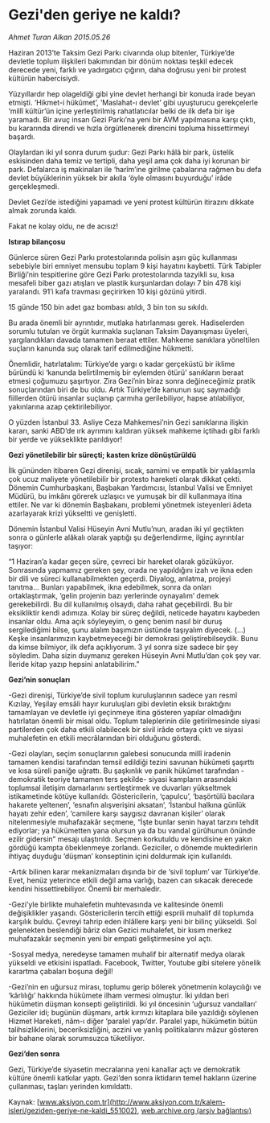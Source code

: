 # Gezi'den geriye ne kaldı?

*Ahmet Turan Alkan 2015.05.26*

<div class="pNewsDetailMainContent" itemprop="articleBody">
 <p>
  Haziran 2013’te Taksim Gezi Parkı civarında olup bitenler, Türkiye’de devletle toplum ilişkileri bakımından bir dönüm noktası teşkil edecek derecede yeni, farklı ve yadırgatıcı çığırın, daha doğrusu yeni bir protest kültürün habercisiydi.
 </p>
 <p>
  Yüzyıllardır hep olageldiği gibi yine devlet herhangi bir konuda irade beyan etmişti. ‘Hikmet-i hükûmet’, ‘Maslahat-ı devlet’ gibi uyuşturucu gerekçelerle ‘millî kültür’ün içine yerleştirilmiş rahatlatıcılar belki de ilk defa bir işe yaramadı. Bir avuç insan Gezi Parkı’na yeni bir AVM yapılmasına karşı çıktı, bu kararında direndi ve hızla örgütlenerek direncini topluma hissettirmeyi başardı.
 </p>
 <p>
  Olaylardan iki yıl sonra durum şudur: Gezi Parkı hâlâ bir park, üstelik eskisinden daha temiz ve tertipli, daha yeşil ama çok daha iyi korunan bir park. Defalarca iş makinaları ile ‘harîm’ine girilme çabalarına rağmen bu defa devlet büyüklerinin yüksek bir akılla ‘öyle olmasını buyurduğu’ irâde gerçekleşmedi.
 </p>
 <p>
  Devlet Gezi’de istediğini yapamadı ve yeni protest kültürün itirazını dikkate almak zorunda kaldı.
 </p>
 <p>
  Fakat ne kolay oldu, ne de acısız!
 </p>
 <p>
  <strong>
   Istırap bilançosu
  </strong>
 </p>
 <p>
  Günlerce süren Gezi Parkı protestolarında polisin aşırı güç kullanması sebebiyle biri emniyet mensubu toplam 9 kişi hayatını kaybetti. Türk Tabipler Birliği’nin tespitlerine göre Gezi Parkı protestolarında tazyikli su, kısa mesafeli biber gazı atışları ve plastik kurşunlardan dolayı 7 bin 478 kişi yaralandı. 91’i kafa travması geçirirken 10 kişi gözünü yitirdi.
 </p>
 <p>
  15 günde 150 bin adet gaz bombası atıldı, 3 bin ton su sıkıldı.
 </p>
 <p>
  Bu arada önemli bir ayrıntıdır, mutlaka hatırlanması gerek. Hadiselerden sorumlu tutulan ve örgüt kurmakla suçlanan Taksim Dayanışması üyeleri, yargılandıkları davada tamamen beraat ettiler. Mahkeme sanıklara yöneltilen suçların kanunda suç olarak tarif edilmediğine hükmetti.
 </p>
 <p>
  Önemlidir, hatırlatalım: Türkiye’de yargı o kadar gerçeküstü bir iklime büründü ki ‘kanunda belirtilmemiş bir eylemden ötürü’ sanıkların beraat etmesi çoğumuzu şaşırtıyor. Zira Gezi’nin biraz sonra değineceğimiz pratik sonuçlarından biri de bu oldu. Artık Türkiye’de kanunun suç saymadığı fiillerden ötürü insanlar suçlanıp çarmıha gerilebiliyor, hapse atılabiliyor, yakınlarına azap çektirilebiliyor.
 </p>
 <p>
  O yüzden İstanbul 33. Asliye Ceza Mahkemesi’nin Gezi sanıklarına ilişkin kararı, sanki ABD’de ırk ayrımını kaldıran yüksek mahkeme içtihadı gibi farklı bir yerde ve yükseklikte parıldıyor!
 </p>
 <p>
  <strong>
   Gezi yönetilebilir bir süreçti; kasten krize dönüştürüldü
  </strong>
 </p>
 <p>
  İlk gününden itibaren Gezi direnişi, sıcak, samimi ve empatik bir yaklaşımla çok ucuz maliyete yönetilebilir bir protesto hareketi olarak dikkat çekti. Dönemin Cumhurbaşkanı, Başbakan Yardımcısı, İstanbul Valisi ve Emniyet Müdürü, bu imkânı görerek uzlaşıcı ve yumuşak bir dil kullanmaya itina ettiler. Ne var ki dönemin Başbakanı, problemi yönetmek isteyenleri âdeta azarlayarak krizi yükseltti ve genişletti.
 </p>
 <p>
  Dönemin İstanbul Valisi Hüseyin Avni Mutlu’nun, aradan iki yıl geçtikten sonra o günlerle alâkalı olarak yaptığı şu değerlendirme, ilginç ayrıntılar taşıyor:
 </p>
 <p>
  “1 Haziran’a kadar geçen süre, çevreci bir hareket olarak gözüküyor. Sonrasında yapmamız gereken şey, orada ne yapıldığını izah ve ikna eden bir dili ve süreci kullanabilmekten geçerdi. Diyalog, anlatma, projeyi tanıtma... Bunları yapabilmek, ikna edebilmek, sonra da onları ortaklaştırmak, ‘gelin projenin bazı yerlerinde oynayalım’ demek gerekebilirdi. Bu dil kullanılmış olsaydı, daha rahat geçebilirdi. Bu bir eksikliktir kendi adımıza. Kolay bir süreç değildi, neticede hayatını kaybeden insanlar oldu. Ama açık söyleyeyim, o genç benim nasıl bir duruş sergilediğimi bilse, şunu alalım başımızın üstünde taşıyalım diyecek. (...) Keşke insanlarımızın kaybetmeyeceği bir demokrasi geliştirebilseydik. Bunu da kimse bilmiyor, ilk defa açıklıyorum. 3 yıl sonra size sadece bir şey söyledim. Daha sizin duymanız gereken Hüseyin Avni Mutlu’dan çok şey var. İleride kitap yazıp hepsini anlatabilirim.”
 </p>
 <p>
  <strong>
   Gezi’nin sonuçları
  </strong>
 </p>
 <p>
  -Gezi direnişi, Türkiye’de sivil toplum kuruluşlarının sadece yarı resmî Kızılay, Yeşilay emsâli hayır kuruluşları gibi devletin eksik bıraktığını tamamlayan ve devletle iyi geçinmeye itina gösteren yapılar olmadığını hatırlatan önemli bir misal oldu. Toplum taleplerinin dile getirilmesinde siyasi partilerden çok daha etkili olabilecek bir sivil irâde ortaya çıktı ve siyasi muhalefetin en etkili mecrâlarından biri olduğunu gösterdi.
 </p>
 <p>
  -Gezi olayları, seçim sonuçlarının galebesi sonucunda millî iradenin tamamen kendisi tarafından temsil edildiği tezini savunan hükûmeti şaşırttı ve kısa süreli paniğe uğrattı. Bu şaşkınlık ve panik hükûmet tarafından -demokratik teoriye tamamen ters şekilde- siyasi kampların arasındaki toplumsal iletişim damarlarını sertleştirmek ve duvarları yükseltmek istikametinde kötüye kullanıldı. Göstericilerin, ‘çapulcu’, ‘başörtülü bacılara hakarete yeltenen’, ‘esnafın alışverişini aksatan’, ‘İstanbul halkına günlük hayatı zehir eden’, ‘camilere karşı saygısız davranan kişiler’ olarak nitelenmesiyle muhafazakâr seçmene, “İşte bunlar senin hayat tarzını tehdit ediyorlar; ya hükümetten yana olursun ya da bu vandal gürûhunun önünde ezilir gidersin” mesajı ulaştırıldı. Seçmen korkutuldu ve kendisine en yakın gördüğü kampta öbeklenmeye zorlandı. Geziciler, o dönemde muktedirlerin ihtiyaç duyduğu ‘düşman’ konseptinin içini doldurmak için kullanıldı.
 </p>
 <p>
  -Artık bilinen karar mekanizmaları dışında bir de ‘sivil toplum’ var Türkiye’de. Evet, henüz yeterince etkili değil ama varlığı, bazen can sıkacak derecede kendini hissettirebiliyor. Önemli bir merhaledir.
 </p>
 <p>
  -Gezi’yle birlikte muhalefetin muhtevasında ve kalitesinde önemli değişiklikler yaşandı. Göstericilerin tercih ettiği esprili muhalif dil toplumda karşılık buldu. Çevreyi tahrip eden ihlâllere karşı yeni bir bilinç yükseldi. Sol gelenekten beslendiği bâriz olan Gezici muhalefet, bir kısım merkez muhafazakâr seçmenin yeni bir empati geliştirmesine yol açtı.
 </p>
 <p>
  -Sosyal medya, neredeyse tamamen muhalif bir alternatif medya olarak yükseldi ve etkisini ispatladı. Facebook, Twitter, Youtube gibi sitelere yönelik karartma çabaları boşuna değil!
 </p>
 <p>
  -Gezi’nin en uğursuz mirası, toplumu gerip bölerek yönetmenin kolaycılığı ve ‘kârlılığı’ hakkında hükûmete ilham vermesi olmuştur. İki yıldan beri hükûmetin düşman konsepti geliştirildi. İki yıl öncesinin ‘uğursuz vandalları’ Geziciler idi; bugünün düşmanı, artık kırmızı kitaplara bile yazıldığı söylenen Hizmet Hareketi, nâm-ı diğer ‘paralel yapı’dır. Paralel yapı, hükümetin bütün talihsizliklerini, beceriksizliğini, aczini ve yanlış politikalarını mâzur gösteren bir bahane olarak sorumsuzca tüketiliyor.
 </p>
 <p>
  <strong>
   Gezi’den sonra
  </strong>
 </p>
 <p>
  Gezi, Türkiye’de siyasetin mecralarına yeni kanallar açtı ve demokratik kültüre önemli katkılar yaptı. Gezi’den sonra iktidarın temel hakların üzerine çullanması, taşları yerinden kımıldattı.
 </p>
</div>


Kaynak: [www.aksiyon.com.tr](http://www.aksiyon.com.tr/kalem-isleri/geziden-geriye-ne-kaldi_551002), [web.archive.org (arşiv bağlantısı)](http://web.archive.org/web/20150719004101/http://www.aksiyon.com.tr/kalem-isleri/geziden-geriye-ne-kaldi_551002)
